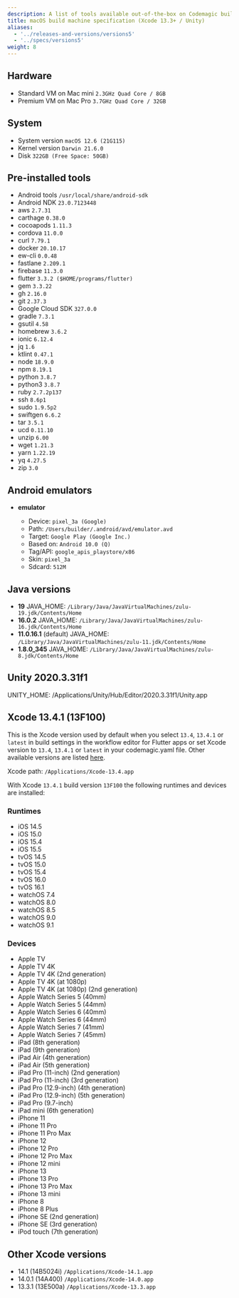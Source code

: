 ```yaml
---
description: A list of tools available out-of-the-box on Codemagic build machines.
title: macOS build machine specification (Xcode 13.3+ / Unity)
aliases:
  - '../releases-and-versions/versions5'
  - '../specs/versions5'
weight: 8
---
```


## Hardware

- Standard VM on Mac mini `2.3GHz Quad Core / 8GB`
- Premium VM on Mac Pro `3.7GHz Quad Core / 32GB`

## System

- System version `macOS 12.6 (21G115)`
- Kernel version `Darwin 21.6.0`
- Disk `322GB (Free Space: 50GB)`

## Pre-installed tools

- Android tools `/usr/local/share/android-sdk`
- Android NDK `23.0.7123448`
- aws `2.7.31`
- carthage `0.38.0`
- cocoapods `1.11.3`
- cordova `11.0.0`
- curl `7.79.1`
- docker `20.10.17`
- ew-cli `0.0.48`
- fastlane `2.209.1`
- firebase `11.3.0`
- flutter `3.3.2 ($HOME/programs/flutter)`
- gem `3.3.22`
- gh `2.16.0`
- git `2.37.3`
- Google Cloud SDK `327.0.0`
- gradle `7.3.1`
- gsutil `4.58`
- homebrew `3.6.2`
- ionic `6.12.4`
- jq `1.6`
- ktlint `0.47.1`
- node `18.9.0`
- npm `8.19.1`
- python `3.8.7`
- python3 `3.8.7`
- ruby `2.7.2p137`
- ssh `8.6p1`
- sudo `1.9.5p2`
- swiftgen `6.6.2`
- tar `3.5.1`
- ucd `0.11.10`
- unzip `6.00`
- wget `1.21.3`
- yarn `1.22.19`
- yq `4.27.5`
- zip `3.0`

## Android emulators

- **emulator**

    - Device: `pixel_3a (Google)`
    - Path: `/Users/builder/.android/avd/emulator.avd`
    - Target: `Google Play (Google Inc.)`
    - Based on: `Android 10.0 (Q)`
    - Tag/API: `google_apis_playstore/x86`
    - Skin: `pixel_3a`
    - Sdcard: `512M`

## Java versions

- **19** JAVA_HOME: `/Library/Java/JavaVirtualMachines/zulu-19.jdk/Contents/Home`
- **16.0.2** JAVA_HOME: `/Library/Java/JavaVirtualMachines/zulu-16.jdk/Contents/Home`
- **11.0.16.1** (default) JAVA_HOME: `/Library/Java/JavaVirtualMachines/zulu-11.jdk/Contents/Home`
- **1.8.0_345** JAVA_HOME: `/Library/Java/JavaVirtualMachines/zulu-8.jdk/Contents/Home`

## Unity 2020.3.31f1

UNITY_HOME: /Applications/Unity/Hub/Editor/2020.3.31f1/Unity.app

## Xcode 13.4.1 (13F100)

This is the Xcode version used by default when you select `13.4`, `13.4.1` or `latest` in build settings in the workflow
editor for Flutter apps or set Xcode version to `13.4`, `13.4.1` or `latest` in your codemagic.yaml file.
Other available versions are listed [here](#other-xcode-versions).

Xcode path: `/Applications/Xcode-13.4.app`

With Xcode `13.4.1` build version `13F100` the following runtimes and devices are installed:

### Runtimes

- iOS 14.5
- iOS 15.0
- iOS 15.4
- iOS 15.5
- tvOS 14.5
- tvOS 15.0
- tvOS 15.4
- tvOS 16.0
- tvOS 16.1
- watchOS 7.4
- watchOS 8.0
- watchOS 8.5
- watchOS 9.0
- watchOS 9.1

### Devices

- Apple TV
- Apple TV 4K
- Apple TV 4K (2nd generation)
- Apple TV 4K (at 1080p)
- Apple TV 4K (at 1080p) (2nd generation)
- Apple Watch Series 5 (40mm)
- Apple Watch Series 5 (44mm)
- Apple Watch Series 6 (40mm)
- Apple Watch Series 6 (44mm)
- Apple Watch Series 7 (41mm)
- Apple Watch Series 7 (45mm)
- iPad (8th generation)
- iPad (9th generation)
- iPad Air (4th generation)
- iPad Air (5th generation)
- iPad Pro (11-inch) (2nd generation)
- iPad Pro (11-inch) (3rd generation)
- iPad Pro (12.9-inch) (4th generation)
- iPad Pro (12.9-inch) (5th generation)
- iPad Pro (9.7-inch)
- iPad mini (6th generation)
- iPhone 11
- iPhone 11 Pro
- iPhone 11 Pro Max
- iPhone 12
- iPhone 12 Pro
- iPhone 12 Pro Max
- iPhone 12 mini
- iPhone 13
- iPhone 13 Pro
- iPhone 13 Pro Max
- iPhone 13 mini
- iPhone 8
- iPhone 8 Plus
- iPhone SE (2nd generation)
- iPhone SE (3rd generation)
- iPod touch (7th generation)

## Other Xcode versions

- 14.1 (14B5024i) `/Applications/Xcode-14.1.app`
- 14.0.1 (14A400) `/Applications/Xcode-14.0.app`
- 13.3.1 (13E500a) `/Applications/Xcode-13.3.app`
